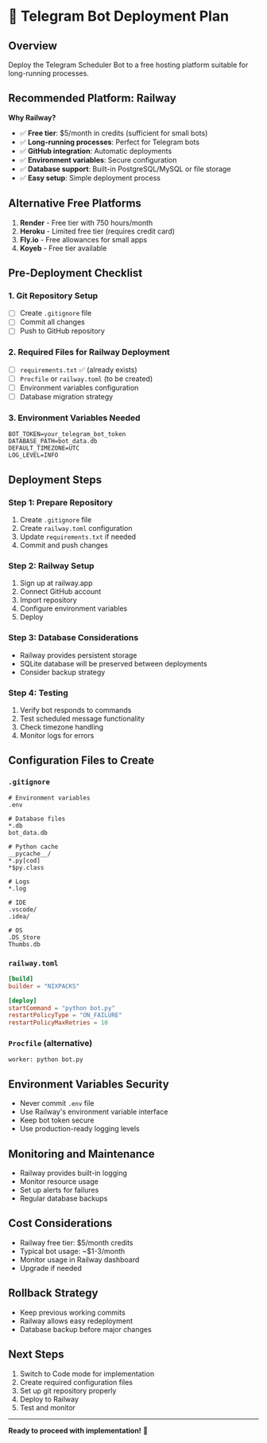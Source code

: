 # 🚀 Telegram Bot Deployment Plan

## Overview
Deploy the Telegram Scheduler Bot to a free hosting platform suitable for long-running processes.

## Recommended Platform: Railway

**Why Railway?**
- ✅ **Free tier**: $5/month in credits (sufficient for small bots)
- ✅ **Long-running processes**: Perfect for Telegram bots
- ✅ **GitHub integration**: Automatic deployments
- ✅ **Environment variables**: Secure configuration
- ✅ **Database support**: Built-in PostgreSQL/MySQL or file storage
- ✅ **Easy setup**: Simple deployment process

## Alternative Free Platforms
1. **Render** - Free tier with 750 hours/month
2. **Heroku** - Limited free tier (requires credit card)
3. **Fly.io** - Free allowances for small apps
4. **Koyeb** - Free tier available

## Pre-Deployment Checklist

### 1. Git Repository Setup
- [ ] Create `.gitignore` file
- [ ] Commit all changes
- [ ] Push to GitHub repository

### 2. Required Files for Railway Deployment
- [ ] `requirements.txt` ✅ (already exists)
- [ ] `Procfile` or `railway.toml` (to be created)
- [ ] Environment variables configuration
- [ ] Database migration strategy

### 3. Environment Variables Needed
```
BOT_TOKEN=your_telegram_bot_token
DATABASE_PATH=bot_data.db
DEFAULT_TIMEZONE=UTC
LOG_LEVEL=INFO
```

## Deployment Steps

### Step 1: Prepare Repository
1. Create `.gitignore` file
2. Create `railway.toml` configuration
3. Update `requirements.txt` if needed
4. Commit and push changes

### Step 2: Railway Setup
1. Sign up at railway.app
2. Connect GitHub account
3. Import repository
4. Configure environment variables
5. Deploy

### Step 3: Database Considerations
- Railway provides persistent storage
- SQLite database will be preserved between deployments
- Consider backup strategy

### Step 4: Testing
1. Verify bot responds to commands
2. Test scheduled message functionality
3. Check timezone handling
4. Monitor logs for errors

## Configuration Files to Create

### `.gitignore`
```
# Environment variables
.env

# Database files
*.db
bot_data.db

# Python cache
__pycache__/
*.py[cod]
*$py.class

# Logs
*.log

# IDE
.vscode/
.idea/

# OS
.DS_Store
Thumbs.db
```

### `railway.toml`
```toml
[build]
builder = "NIXPACKS"

[deploy]
startCommand = "python bot.py"
restartPolicyType = "ON_FAILURE"
restartPolicyMaxRetries = 10
```

### `Procfile` (alternative)
```
worker: python bot.py
```

## Environment Variables Security
- Never commit `.env` file
- Use Railway's environment variable interface
- Keep bot token secure
- Use production-ready logging levels

## Monitoring and Maintenance
- Railway provides built-in logging
- Monitor resource usage
- Set up alerts for failures
- Regular database backups

## Cost Considerations
- Railway free tier: $5/month credits
- Typical bot usage: ~$1-3/month
- Monitor usage in Railway dashboard
- Upgrade if needed

## Rollback Strategy
- Keep previous working commits
- Railway allows easy redeployment
- Database backup before major changes

## Next Steps
1. Switch to Code mode for implementation
2. Create required configuration files
3. Set up git repository properly
4. Deploy to Railway
5. Test and monitor

---

**Ready to proceed with implementation!** 🚀